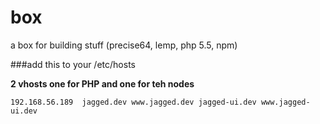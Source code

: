 box
===

a box for building stuff (precise64, lemp, php 5.5, npm)

###add this to your /etc/hosts

__2 vhosts one for PHP and one for teh nodes__

`192.168.56.189  jagged.dev www.jagged.dev jagged-ui.dev www.jagged-ui.dev`
